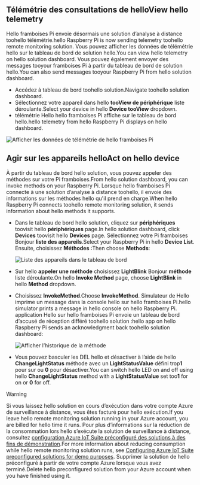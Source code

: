## <a name="view-hello-telemetry"></a><span data-ttu-id="c0464-101">Télémétrie des consultations de hello</span><span class="sxs-lookup"><span data-stu-id="c0464-101">View hello telemetry</span></span>

<span data-ttu-id="c0464-102">Hello framboises Pi envoie désormais une solution d’analyse à distance toohello télémétrie.</span><span class="sxs-lookup"><span data-stu-id="c0464-102">hello Raspberry Pi is now sending telemetry toohello remote monitoring solution.</span></span> <span data-ttu-id="c0464-103">Vous pouvez afficher les données de télémétrie hello sur le tableau de bord de solution hello.</span><span class="sxs-lookup"><span data-stu-id="c0464-103">You can view hello telemetry on hello solution dashboard.</span></span> <span data-ttu-id="c0464-104">Vous pouvez également envoyer des messages tooyour framboises Pi à partir du tableau de bord de solution hello.</span><span class="sxs-lookup"><span data-stu-id="c0464-104">You can also send messages tooyour Raspberry Pi from hello solution dashboard.</span></span>

- <span data-ttu-id="c0464-105">Accédez à tableau de bord toohello solution.</span><span class="sxs-lookup"><span data-stu-id="c0464-105">Navigate toohello solution dashboard.</span></span>
- <span data-ttu-id="c0464-106">Sélectionnez votre appareil dans hello **tooView de périphérique** liste déroulante.</span><span class="sxs-lookup"><span data-stu-id="c0464-106">Select your device in hello **Device tooView** dropdown.</span></span>
- <span data-ttu-id="c0464-107">télémétrie Hello hello framboises Pi affiche sur le tableau de bord hello.</span><span class="sxs-lookup"><span data-stu-id="c0464-107">hello telemetry from hello Raspberry Pi displays on hello dashboard.</span></span>

![Afficher les données de télémétrie de hello framboises Pi][img-telemetry-display]

## <a name="act-on-hello-device"></a><span data-ttu-id="c0464-109">Agir sur les appareils hello</span><span class="sxs-lookup"><span data-stu-id="c0464-109">Act on hello device</span></span>

<span data-ttu-id="c0464-110">À partir du tableau de bord hello solution, vous pouvez appeler des méthodes sur votre Pi framboises.</span><span class="sxs-lookup"><span data-stu-id="c0464-110">From hello solution dashboard, you can invoke methods on your Raspberry Pi.</span></span> <span data-ttu-id="c0464-111">Lorsque hello framboises Pi connecte à une solution d’analyse à distance toohello, il envoie des informations sur les méthodes hello qu'il prend en charge.</span><span class="sxs-lookup"><span data-stu-id="c0464-111">When hello Raspberry Pi connects toohello remote monitoring solution, it sends information about hello methods it supports.</span></span>

- <span data-ttu-id="c0464-112">Dans le tableau de bord hello solution, cliquez sur **périphériques** toovisit hello **périphériques** page.</span><span class="sxs-lookup"><span data-stu-id="c0464-112">In hello solution dashboard, click **Devices** toovisit hello **Devices** page.</span></span> <span data-ttu-id="c0464-113">Sélectionnez votre Pi framboises Bonjour **liste des appareils**.</span><span class="sxs-lookup"><span data-stu-id="c0464-113">Select your Raspberry Pi in hello **Device List**.</span></span> <span data-ttu-id="c0464-114">Ensuite, choisissez **Méthodes** :</span><span class="sxs-lookup"><span data-stu-id="c0464-114">Then choose **Methods**:</span></span>

    ![Liste des appareils dans le tableau de bord][img-list-devices]

- <span data-ttu-id="c0464-116">Sur hello **appeler une méthode** choisissez **LightBlink** Bonjour **méthode** liste déroulante.</span><span class="sxs-lookup"><span data-stu-id="c0464-116">On hello **Invoke Method** page, choose **LightBlink** in hello **Method** dropdown.</span></span>

- <span data-ttu-id="c0464-117">Choisissez **InvokeMethod**.</span><span class="sxs-lookup"><span data-stu-id="c0464-117">Choose **InvokeMethod**.</span></span> <span data-ttu-id="c0464-118">Simulateur de Hello imprime un message dans la console hello sur hello framboises Pi.</span><span class="sxs-lookup"><span data-stu-id="c0464-118">hello simulator prints a message in hello console on hello Raspberry Pi.</span></span> <span data-ttu-id="c0464-119">application Hello sur hello framboises Pi envoie un tableau de bord d’accusé de réception différé toohello solution :</span><span class="sxs-lookup"><span data-stu-id="c0464-119">hello app on hello Raspberry Pi sends an acknowledgment back toohello solution dashboard:</span></span>

    ![Afficher l’historique de la méthode][img-method-history]

- <span data-ttu-id="c0464-121">Vous pouvez basculer les DEL hello et désactiver à l’aide de hello **ChangeLightStatus** méthode avec un **LightStatusValue** défini trop**1** pour sur ou **0** pour désactiver.</span><span class="sxs-lookup"><span data-stu-id="c0464-121">You can switch hello LED on and off using hello **ChangeLightStatus** method with a **LightStatusValue** set too**1** for on or **0** for off.</span></span>

> [!WARNING]
> <span data-ttu-id="c0464-122">Si vous laissez hello solution en cours d’exécution dans votre compte Azure de surveillance à distance, vous êtes facturé pour hello exécution.</span><span class="sxs-lookup"><span data-stu-id="c0464-122">If you leave hello remote monitoring solution running in your Azure account, you are billed for hello time it runs.</span></span> <span data-ttu-id="c0464-123">Pour plus d’informations sur la réduction de la consommation lors hello s’exécute la solution de surveillance à distance, consultez [configuration Azure IoT Suite préconfiguré des solutions à des fins de démonstration][lnk-demo-config].</span><span class="sxs-lookup"><span data-stu-id="c0464-123">For more information about reducing consumption while hello remote monitoring solution runs, see [Configuring Azure IoT Suite preconfigured solutions for demo purposes][lnk-demo-config].</span></span> <span data-ttu-id="c0464-124">Supprimer la solution de hello préconfiguré à partir de votre compte Azure lorsque vous avez terminé.</span><span class="sxs-lookup"><span data-stu-id="c0464-124">Delete hello preconfigured solution from your Azure account when you have finished using it.</span></span>


[img-telemetry-display]: media/iot-suite-raspberry-pi-kit-view-telemetry-simulator/telemetry.png
[img-list-devices]: media/iot-suite-raspberry-pi-kit-view-telemetry-simulator/listdevices.png
[img-method-history]: media/iot-suite-raspberry-pi-kit-view-telemetry-simulator/methodhistory.png

[lnk-demo-config]: https://github.com/Azure/azure-iot-remote-monitoring/blob/master/Docs/configure-preconfigured-demo.md
